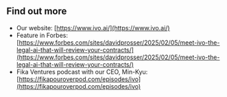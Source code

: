 ## Find out more

- Our website: [https://www.ivo.ai/](https://www.ivo.ai/)   
- Feature in Forbes: [https://www.forbes.com/sites/davidprosser/2025/02/05/meet-ivo-the-legal-ai-that-will-review-your-contracts/](https://www.forbes.com/sites/davidprosser/2025/02/05/meet-ivo-the-legal-ai-that-will-review-your-contracts/)   
- Fika Ventures podcast with our CEO, Min-Kyu: [https://fikapouroverpod.com/episodes/ivo](https://fikapouroverpod.com/episodes/ivo) 
